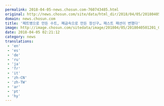 ```yaml
---
permalink: 2018-04-05-news.chosun.com-760743485.html
original: http://news.chosun.com/site/data/html_dir/2018/04/05/2018040501260.html
domain: news.chosun.com
title: '페트병으로 만든 수트, 폐금속으로 만든 장신구… 패스트 패션이 변했다'
image: http://image.chosun.com/sitedata/image/201804/05/2018040501201_0.jpg
date: 2018-04-05 02:21:12
category: news
translations: 
 - 'en'
 - 'es'
 - 'de'
 - 'ru'
 - 'ja'
 - 'fr'
 - 'it'
 - 'zh-CN'
 - 'zh-TW'
 - 'ar'
 - 'pt'
 - 'hy'
---
```


